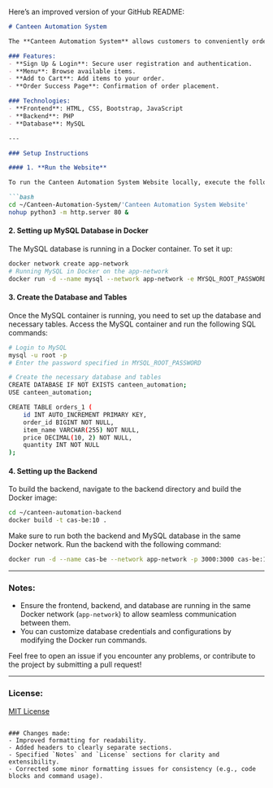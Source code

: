 Here’s an improved version of your GitHub README:

```markdown
# Canteen Automation System

The **Canteen Automation System** allows customers to conveniently order food and directly collect it without any waiting time. It eliminates the need to wait in line or for a turn, enhancing the overall experience.

### Features:
- **Sign Up & Login**: Secure user registration and authentication.
- **Menu**: Browse available items.
- **Add to Cart**: Add items to your order.
- **Order Success Page**: Confirmation of order placement.

### Technologies:
- **Frontend**: HTML, CSS, Bootstrap, JavaScript
- **Backend**: PHP
- **Database**: MySQL

---

### Setup Instructions

#### 1. **Run the Website**

To run the Canteen Automation System Website locally, execute the following commands:

```bash
cd ~/Canteen-Automation-System/'Canteen Automation System Website'
nohup python3 -m http.server 80 &
```

#### 2. **Setting up MySQL Database in Docker**

The MySQL database is running in a Docker container. To set it up:

```bash
docker network create app-network
# Running MySQL in Docker on the app-network
docker run -d --name mysql --network app-network -e MYSQL_ROOT_PASSWORD=password -e MYSQL_DATABASE=canteen_automation mysql:5.7
```

#### 3. **Create the Database and Tables**

Once the MySQL container is running, you need to set up the database and necessary tables. Access the MySQL container and run the following SQL commands:

```bash
# Login to MySQL
mysql -u root -p
# Enter the password specified in MYSQL_ROOT_PASSWORD

# Create the necessary database and tables
CREATE DATABASE IF NOT EXISTS canteen_automation;
USE canteen_automation;

CREATE TABLE orders_1 (
    id INT AUTO_INCREMENT PRIMARY KEY,
    order_id BIGINT NOT NULL,
    item_name VARCHAR(255) NOT NULL,
    price DECIMAL(10, 2) NOT NULL,
    quantity INT NOT NULL
);
```

#### 4. **Setting up the Backend**

To build the backend, navigate to the backend directory and build the Docker image:

```bash
cd ~/canteen-automation-backend
docker build -t cas-be:10 .
```

Make sure to run both the backend and MySQL database in the same Docker network. Run the backend with the following command:

```bash
docker run -d --name cas-be --network app-network -p 3000:3000 cas-be:10
```

---

### Notes:
- Ensure the frontend, backend, and database are running in the same Docker network (`app-network`) to allow seamless communication between them.
- You can customize database credentials and configurations by modifying the Docker run commands.

Feel free to open an issue if you encounter any problems, or contribute to the project by submitting a pull request!

---

### License:
[MIT License](LICENSE)
```

### Changes made:
- Improved formatting for readability.
- Added headers to clearly separate sections.
- Specified `Notes` and `License` sections for clarity and extensibility.
- Corrected some minor formatting issues for consistency (e.g., code blocks and command usage).
